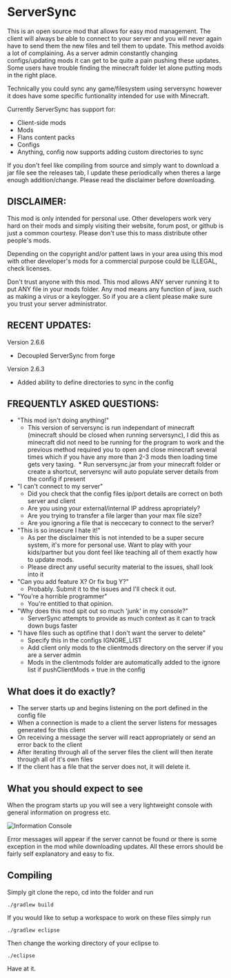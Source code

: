 ServerSync
=========
This is an open source mod that allows for easy mod management. The client will always be able to connect to your server and you will never again have to send them the new files and tell them to update. This method avoids a lot of complaining. As a server admin constantly changing configs/updating mods it can get to be quite a pain pushing these updates. Some users have trouble finding the minecraft folder let alone putting mods in the right place.

Technically you could sync any game/filesystem using serversync however it does have some specific funtionality intended for use with Minecraft.

Currently ServerSync has support for:
* Client-side mods
* Mods
* Flans content packs
* Configs
* Anything, config now supports adding custom directories to sync

If you don't feel like compiling from source and simply want to download a jar file see the releases tab, I update these periodically when theres a large enough addition/change. Please read the disclaimer before downloading.


DISCLAIMER:
-----------
This mod is only intended for personal use. Other developers work very hard on their mods and simply visiting their website, forum post, or github is just a common courtesy. Please don't use this to mass distribute other people's mods.

Depending on the copyright and/or pattent laws in your area using this mod with other developer's mods for a commercial purpose could be ILLEGAL, check licenses.

Don't trust anyone with this mod. This mod allows ANY server running it to put ANY file in your mods folder. Any mod means any function of java, such as making a virus or a keylogger. So if you are a client please make sure you trust your server administrator.


RECENT UPDATES:
-----------
Version 2.6.6
* Decoupled ServerSync from forge

Version 2.6.3
* Added ability to define directories to sync in the config


FREQUENTLY ASKED QUESTIONS:
-----------
* "This mod isn't doing anything!"
  * This version of serversync is run independant of minecraft (minecraft should be closed when running serversync), I did this as minecraft did not need to be running for the program to work and the previous method required you to open and close minecraft several times which if you have any more than 2-3 mods then loading time gets very taxing.
  * Run serversync.jar from your minecraft folder or create a shortcut, serversync will auto populate server details from the config if present
* "I can't connect to my server"
  * Did you check that the config files ip/port details are correct on both server and client
  * Are you using your external/internal IP address apropriately?
  * Are you trying to transfer a file larger than your max file size?
  * Are you ignoring a file that is neccecary to connect to the server?
* "This is so insecure I hate it!"
  * As per the disclaimer this is not intended to be a super secure system, it's more for personal use. Want to play with your kids/partner but you dont feel like teaching all of them exactly how to update mods.
  * Please direct any useful security material to the issues, shall look into it
* "Can you add feature X? Or fix bug Y?"
  * Probably. Submit it to the issues and I'll check it out.
* "You're a horrible programmer"
  * You're entitled to that opinion.
* "Why does this mod spit out so much 'junk' in my console?"
  * ServerSync attempts to provide as much context as it can to track down bugs faster
* "I have files such as optifine that I don't want the server to delete"
  * Specify this in the configs IGNORE_LIST
  * Add client only mods to the clientmods directory on the server if you are a server admin
  * Mods in the clientmods folder are automatically added to the ignore list if pushClientMods = true in the config

What does it do exactly?
-----------

* The server starts up and begins listening on the port defined in the config file
* When a connection is made to a client the server listens for messages generated for this client
* On receiving a message the server will react appropriately or send an error back to the client
* After iterating through all of the server files the client will then iterate through all of it's own files
* If the client has a file that the server does not, it will delete it.

What you should expect to see
--------------

When the program starts up you will see a very lightweight console with general information on progress etc.

![Information Console](http://s31.postimg.org/bxc807u63/ss_snap.png)

Error messages will appear if the server cannot be found or there is some exception in the mod while downloading updates. All these errors should be fairly self explanatory and easy to fix.


Compiling
--------------

Simply git clone the repo, cd into the folder and run 
```
./gradlew build
```

If you would like to setup a workspace to work on these files simply run
```
./gradlew eclipse
```

Then change the working directory of your eclipse to 
```
./eclipse
```

Have at it.
